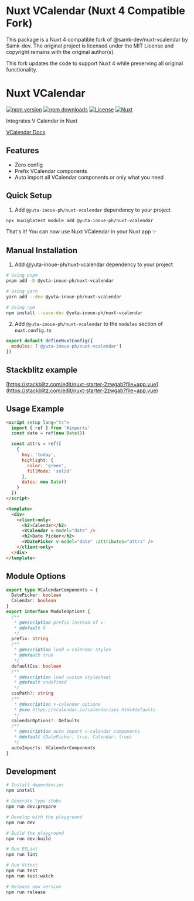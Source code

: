 # Nuxt VCalendar (Nuxt 4 Compatible Fork)

This package is a Nuxt 4 compatible fork of @samk-dev/nuxt-vcalendar by Samk-dev.
The original project is licensed under the MIT License and copyright remains with the original author(s).

This fork updates the code to support Nuxt 4 while preserving all original functionality.

# Nuxt VCalendar

[![npm version][npm-version-src]][npm-version-href]
[![npm downloads][npm-downloads-src]][npm-downloads-href]
[![License][license-src]][license-href]
[![Nuxt][nuxt-src]][nuxt-href]

Integrates V Calendar in Nuxt

[VCalendar Docs](https://vcalendar.io/)

## Features

- Zero config
- Prefix VCalendar components
- Auto import all VCalendar components or only what you need

## Quick Setup

1. Add `@yuta-inoue-ph/nuxt-vcalendar` dependency to your project

```bash
npx nuxi@latest module add @yuta-inoue-ph/nuxt-vcalendar
```

That's it! You can now use Nuxt VCalendar in your Nuxt app ✨

## Manual Installation

1. Add @yuta-inoue-ph/nuxt-vcalendar dependency to your project

```bash
# Using pnpm
pnpm add -D @yuta-inoue-ph/nuxt-vcalendar

# Using yarn
yarn add --dev @yuta-inoue-ph/nuxt-vcalendar

# Using npm
npm install --save-dev @yuta-inoue-ph/nuxt-vcalendar
```

2. Add `@yuta-inoue-ph/nuxt-vcalendar` to the `modules` section of `nuxt.config.ts`

```js
export default defineNuxtConfig({
  modules: ['@yuta-inoue-ph/nuxt-vcalendar']
})
```

## Stackblitz example

[https://stackblitz.com/edit/nuxt-starter-2zwgab?file=app.vue](https://stackblitz.com/edit/nuxt-starter-2zwgab?file=app.vue)

## Usage Example

```html
<script setup lang="ts">
  import { ref } from '#imports'
  const date = ref(new Date())

  const attrs = ref([
    {
      key: 'today',
      highlight: {
        color: 'green',
        fillMode: 'solid'
      },
      dates: new Date()
    }
  ])
</script>

<template>
  <div>
    <client-only>
      <h2>Calendar</h2>
      <VCalendar v-model="date" />
      <h2>Date Picker</h2>
      <VDatePicker v-model="date" :attributes="attrs" />
    </client-only>
  </div>
</template>
```

## Module Options

```ts
export type VCalendarComponents = {
  DatePicker: boolean
  Calendar: boolean
}
export interface ModuleOptions {
  /**
   * @description prefix instead of v-
   * @default V
   */
  prefix: string
  /**
   * @description load v-calendar styles
   * @default true
   */
  defaultCss: boolean
  /**
   * @description load custom stylesheet
   * @default undefined
   */
  cssPath?: string
  /**
   * @description v-calendar options
   * @see https://vcalendar.io/calendar/api.html#defaults
   */
  calendarOptions?: Defaults
  /**
   * @description auto import v-calendar components
   * @default {DatePicker, true, Calendar: true}
   */
  autoImports: VCalendarComponents
}
```

## Development

```bash
# Install dependencies
npm install

# Generate type stubs
npm run dev:prepare

# Develop with the playground
npm run dev

# Build the playground
npm run dev:build

# Run ESLint
npm run lint

# Run Vitest
npm run test
npm run test:watch

# Release new version
npm run release
```

<!-- Badges -->

[npm-version-src]: https://img.shields.io/npm/v/@yuta-inoue-ph/nuxt-vcalendar/latest.svg?style=flat&colorA=18181B&colorB=28CF8D
[npm-version-href]: https://npmjs.com/package/@yuta-inoue-ph/nuxt-vcalendar
[npm-downloads-src]: https://img.shields.io/npm/dm/@yuta-inoue-ph/nuxt-vcalendar.svg?style=flat&colorA=18181B&colorB=28CF8D
[npm-downloads-href]: https://npmjs.com/package/@yuta-inoue-ph/nuxt-vcalendar
[license-src]: https://img.shields.io/npm/l/@yuta-inoue-ph/nuxt-vcalendar.svg?style=flat&colorA=18181B&colorB=28CF8D
[license-href]: https://npmjs.com/package/@yuta-inoue-ph/nuxt-vcalendar
[nuxt-src]: https://img.shields.io/badge/Nuxt-18181B?logo=nuxt.js
[nuxt-href]: https://nuxt.com

